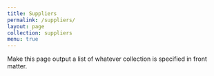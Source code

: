 ```yaml
---
title: Suppliers
permalink: /suppliers/
layout: page
collection: suppliers
menu: true
---
```

Make this page output a list of whatever collection is specified in front matter.
